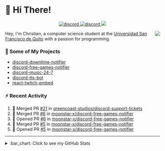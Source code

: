 # :wave: Hi There!

<p align="center">
  <a href="https://discord.gg/mhj3Zsv">
    <img alt="discord" src="https://img.shields.io/discord/730998659008823296.svg?label=&logo=discord&logoColor=ffffff&color=7389D8&labelColor=6A7EC2"/>
  </a>
  <a href="https://twitter.com/moonstar_x99">
    <img alt="discord" src="https://img.shields.io/twitter/follow/moonstar_x99?label=Follow%20Me%21&style=social"/>
  </a>
  <a href="https://badges.pufler.dev">
    <img src="https://badges.pufler.dev/visits/moonstar-x/moonstar-x?style=flat&logo=github">
  </a>
</p>

<img align="right" src="https://media.tenor.com/images/cb8fb20986aac7eef75c8ce6bc3997c0/tenor.gif" />

Hey, I'm Christian, a computer science student at the [Universidad San Francisco de Quito](http://www.usfq.edu.ec/Paginas/Inicio.aspx) with a passion for programming.

### :rocket: Some of My Projects

* [discord-downtime-notifier](https://github.com/moonstar-x/discord-downtime-notifier)
* [discord-free-games-notifier](https://github.com/moonstar-x/discord-free-games-notifier)
* [discord-music-24-7](https://github.com/moonstar-x/discord-music-24-7)
* [discord-tts-bot](https://github.com/moonstar-x/discord-tts-bot)
* [react-twitch-embed](https://github.com/moonstar-x/react-twitch-embed)

### :zap: Recent Activity

<!--START_SECTION:activity-->
1. 🎉 Merged PR [#21](https://github.com/greencoast-studios/discord-support-tickets/pull/21) in [greencoast-studios/discord-support-tickets](https://github.com/greencoast-studios/discord-support-tickets)
2. 🎉 Merged PR [#6](https://github.com/moonstar-x/discord-free-games-notifier/pull/6) in [moonstar-x/discord-free-games-notifier](https://github.com/moonstar-x/discord-free-games-notifier)
3. 💪 Opened PR [#6](https://github.com/moonstar-x/discord-free-games-notifier/pull/6) in [moonstar-x/discord-free-games-notifier](https://github.com/moonstar-x/discord-free-games-notifier)
4. 🎉 Merged PR [#5](https://github.com/moonstar-x/discord-free-games-notifier/pull/5) in [moonstar-x/discord-free-games-notifier](https://github.com/moonstar-x/discord-free-games-notifier)
5. 💪 Opened PR [#5](https://github.com/moonstar-x/discord-free-games-notifier/pull/5) in [moonstar-x/discord-free-games-notifier](https://github.com/moonstar-x/discord-free-games-notifier)
<!--END_SECTION:activity-->

---

<details>
  <summary>
    :bar_chart: Click to see my GitHub Stats
  </summary>
  <p align="center">
    <br>
    <img alt="GitHub Stats" src="https://github-readme-stats.vercel.app/api?username=moonstar-x&count_private=true&show_icons=true&theme=dracula" />
    <br>
    <img alt="GitHub Top Languages" src="https://github-readme-stats.vercel.app/api/top-langs/?username=moonstar-x&layout=compact&theme=dracula" />
  </p>
</details>
